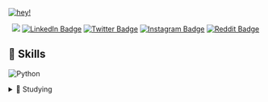 [![hey!](.)](https://github.com/ThonyHHs)

<span align="center">
  
  <a href="mailto:herbert.anthony@hotmail.com"><img src="https://img.shields.io/badge/Gmail-D14836?style=for-the-badge&logo=gmail&logoColor=white" /></a>
  [![LinkedIn Badge](https://img.shields.io/badge/LinkedIn-0077B5?style=for-the-badge&logo=linkedin&logoColor=white)](https://www.linkedin.com/in/anthony-herbert-haldimann-schmidt-garcia-32671b216/)
  [![Twitter Badge](https://img.shields.io/badge/Twitter-1DA1F2?style=for-the-badge&logo=twitter&logoColor=white)](https://twitter.com/ThonyHHS)
  [![Instagram Badge](https://img.shields.io/badge/Instagram-E4405F?style=for-the-badge&logo=instagram&logoColor=white)](https://www.instagram.com/choco_thony/)
  [![Reddit Badge](https://img.shields.io/badge/Reddit-E65A3E?style=for-the-badge&logo=reddit&logoColor=white)](https://www.reddit.com/user/ThonyHHs)
  
</span>

## 💼 Skills

![Python](https://img.shields.io/badge/python-3670A0?style=for-the-badge&logo=python&logoColor=ffdd54)



<details>

  <summary> 📘 Studying</summary>

  ![HTML5](https://img.shields.io/badge/html5-%23E34F26.svg?style=for-the-badge&logo=html5&logoColor=white)
  ![CSS3](https://img.shields.io/badge/css3-%231572B6.svg?style=for-the-badge&logo=css3&logoColor=white)
  ![JavaScript](https://img.shields.io/badge/javascript-%23323330.svg?style=for-the-badge&logo=javascript&logoColor=%23F7DF1E)
  
</details>
